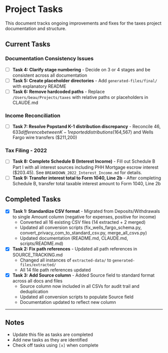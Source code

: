 # Project Tasks

This document tracks ongoing improvements and fixes for the taxes project documentation and structure.

## Current Tasks

### Documentation Consistency Issues

- [ ] **Task 4: Clarify stage numbering** - Decide on 3 or 4 stages and be consistent across all documentation
- [ ] **Task 5: Create placeholder directories** - Add `generated-files/final/` with explanatory README
- [ ] **Task 6: Remove hardcoded paths** - Replace `/Users/beau/Projects/taxes` with relative paths or placeholders in CLAUDE.md

### Income Reconciliation

- [ ] **Task 7: Resolve Popstand K-1 distribution discrepancy** - Reconcile $46,633 difference between K-1 reported distributions ($164,567) and Wells Fargo wire transfers ($211,200)

### Tax Filing - 2022

- [ ] **Task 8: Complete Schedule B (Interest Income)** - Fill out Schedule B Part I with all interest sources including PHH Mortgage escrow interest ($203.45). See `BREAKDOWN_2022_Interest_Income.md` for details.
- [ ] **Task 9: Transfer interest total to Form 1040, Line 2b** - After completing Schedule B, transfer total taxable interest amount to Form 1040, Line 2b

## Completed Tasks

- [x] **Task 1: Standardize CSV format** - Migrated from Deposits/Withdrawals to single Amount column (negative for expenses, positive for income)
  - Converted all 16 existing CSV files (14 extracted + 2 merged)
  - Updated all conversion scripts (fix_wells_fargo_schema.py, convert_privacy_com_to_standard_csv.py, merge_all_csvs.py)
  - Updated documentation (README.md, CLAUDE.md, scripts/README.md)
- [x] **Task 2: Fix path references** - Updated all path references in SOURCE_TRACKING.md
  - Changed all instances of `extracted-data/` to `generated-files/extracted/`
  - All 14 file path references updated
- [x] **Task 3: Add Source column** - Added Source field to standard format across all docs and files
  - Source column now included in all CSVs for audit trail and deduplication
  - Updated all conversion scripts to populate Source field
  - Documentation updated to reflect new column

---

## Notes

- Update this file as tasks are completed
- Add new tasks as they are identified
- Check off tasks using `[x]` when complete
